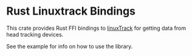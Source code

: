 # Rust Linuxtrack Bindings

This crate provides Rust FFI bindings to
[linuxTrack](https://github.com/uglyDwarf/linuxtrack) for getting data from head
tracking devices.

See the example for info on how to use the library.
